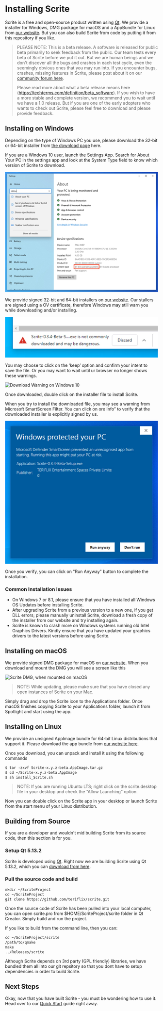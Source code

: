 # Installing Scrite

Scrite is a free and open-source product written using [Qt](https://www.qt.io). We provide a installer for Windows, DMG package for macOS and a AppBundle for Linux from [our website](https://www.scrite.io). But you can also build Scrite from code by putting it from this repository if you like.

> PLEASE NOTE: This is a beta release. A software is released for public beta primarily to seek feedback from the public. Our team tests every beta of Scrite before we put it out. But we are human beings and we don't discover all the bugs and crashes in each test cycle, even the seemingly obvious ones that you may run into. If you encounter bugs, crashes, missing features in Scrite, please post about it on our [community forum here](https://www.scrite.io/index.php/forum/). 
> 
> Please read more about what a beta release means here (https://techterms.com/definition/beta_software). If you wish to have a more stable and complete version, we recommend you to wait until we have a 1.0 release. But if you are one of the early adopters who wants to check out Scrite, please feel free to download and please provide feedback.

## Installing on Windows

Depending on the type of Windows PC you use, please download the 32-bit or 64-bit installer from [the download page](https://www.scrite.io/index.php/download-windows) here. 

If you are a Windows 10 user, launch the Settings App. Search for About Your PC in the settings app and look at the System Type field to know which version of Scrite to download.

![About Your PC on Windows 10](screenshots/about_your_pc.jpg)

We provide signed 32-bit and 64-bit installers on [our website](https://www.scrite.io/index.php/download-windows). Our stallers are signed using a OV certificate, therefore Windows may still warn you while downloading and/or installing.

![Download Warning on Windows 10](screenshots/windows-download-warning.jpg)

You may choose to click on the ‘keep’ option and confirm your intent to save the file. Or you may want to wait until ur browser no longer shows these warnings.

![Download Warning on Windows 10](screenshots/windows-download-warning2.jpg)

Once downloaded, double click on the installer file to install Scrite.

When you try to install the downloaded file, you may see a warning from Microsoft SmartScreen Filter. You can click on ore Info” to verify that the downloaded installer is explicitly signed by us. 

![Download Warning on Windows 10](screenshots/windows-smartscreen-filter.jpg)

Once you verify, you can click on "Run Anyway" button to complete the installation.

### Common Installation Issues

- On Windows 7 or 8.1, please ensure that you have installed all Windows OS Updates before installing Scrite.
- After upgrading Scrite from a previous version to a new one, if you get DLL errors; please manually uninstall Scrite, download a fresh copy of the installer from our website and try installing again.
- Scrite is known to crash more on Windows systems running old Intel Graphics Drivers. Kindly ensure that you have updated your graphics drivers to the latest versions before using Scrite.

## Installing on macOS

We provide signed DMG package for macOS on [our website](https://www.scrite.io/index.php/download-macOS). When you download and mount the DMG you will see a screen like this

![Scrite DMG, when mounted on macOS](screeshots/scrite-dmg-macos.jpg)

> NOTE: While updating, please make sure that you have closed any open instances of Scrite on your Mac.

Simply drag and drop the Scrite icon to the Applications folder. Once macOS finishes copying Scrite to your Applications folder, launch it from Spotlight and start using the app.

## Installing on Linux

We provide an unsigned AppImage bundle for 64-bit Linux distributions that support it. Please download the app bundle from [our website here](https://www.scrite.io/index.php/download-linux).

Once you download, you can unpack and install it using the following commands

    $ tar -zxvf Scrite-x.y.z-beta.AppImage.tar.gz
    $ cd ~/Scrite-x.y.z-beta.AppImage
    $ sh install_Scrite.sh

> NOTE: If you are running Ubuntu LTS; right click on the scrite.desktop file in your desktop and check the “Allow Launching” option.

Now you can double click on the Scrite app in your desktop or launch Scrite from the start menu of your Linux distribution.

## Building from Source

If you are a developer and wouldn't mid building Scrite from its source code, then this section is for you.

### Setup Qt 5.13.2

Scrite is developed using [Qt](https://www.qt.io). Right now we are building Scrite using Qt 5.13.2, which you can [download from here](http://download.qt.io/official_releases/qt/5.13/5.13.2/).

### Pull the source code and build

    mkdir ~/ScriteProject
    cd ~/ScriteProject
    git clone https://github.com/teriflix/scrite.git 

Once the source code of Scrite has been pulled into your local computer, you can open scrite.pro from $HOME/ScriteProject/scrite folder in Qt Creator. Simply build and run the project.

If you like to build from the command line, then you can:

    cd ~/ScriteProject/scrite
    /path/to/qmake 
    make
    ../Releases/scrite

Although Scrite depends on 3rd party (GPL friendly) libraries, we have bundled them all into our git repsitory so that you dont have to setup dependencies in order to build Scrite.

## Next Steps

Okay, now that you have built Scrite - you must be wondering how to use it. Head over to our [Quick Start](quick-start.md) guide right away.

